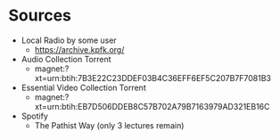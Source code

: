 # Sources
- Local Radio by some user
	- https://archive.kpfk.org/
- Audio Collection Torrent
	- magnet:?xt=urn:btih:7B3E22C23DDEF03B4C36EFF6EF5C207B7F7081B3
- Essential Video Collection Torrent
	- magnet:?xt=urn:btih:EB7D506DDEB8C57B702A79B7163979AD321EB16C
- Spotify
	- The Pathist Way (only 3 lectures remain)